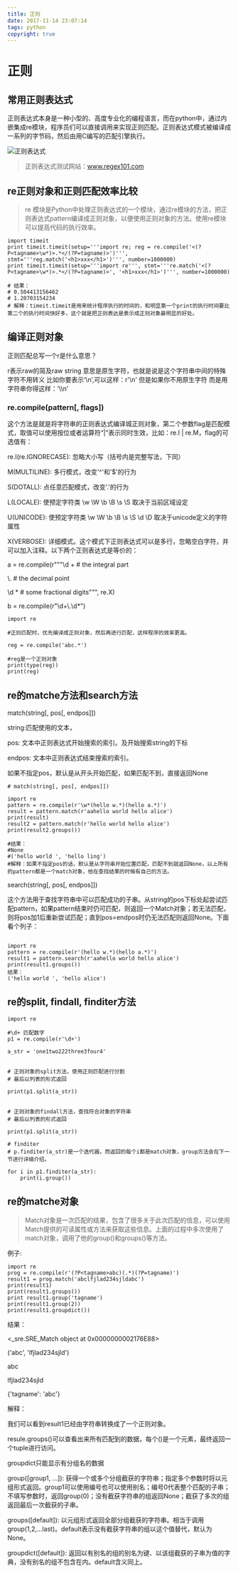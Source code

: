 ```yaml
---
title: 正则
date: 2017-11-14 23:07:14
tags: python
copyright: true
---
```


# 正则

## 常用正则表达式

正则表达式本身是一种小型的、高度专业化的编程语言，而在python中，通过内嵌集成re模块，程序员们可以直接调用来实现正则匹配。正则表达式模式被编译成一系列的字节码，然后由用C编写的匹配引擎执行。

<!--more-->

![正则表达式](http://ww4.sinaimg.cn/large/0060lm7Tly1fli0fbc4yuj30m71brdkp.jpg)

> 正则表达式测试网站：www.regex101.com

## re正则对象和正则匹配效率比较

> re 模块是Python中处理正则表达式的一个模块，通过re模块的方法，把正则表达式pattern编译成正则对象，以便使用正则对象的方法。使用re模块可以提高代码的执行效率。

```
import timeit
print timeit.timeit(setup='''import re; reg = re.compile('<(?P<tagname>\w*)>.*</(?P=tagname)>')''', stmt='''reg.match('<h1>xxx</h1>')''', number=1000000)
print timeit.timeit(setup='''import re''', stmt='''re.match('<(?P<tagname>\w*)>.*</(?P=tagname)>', '<h1>xxx</h1>')''', number=1000000)

# 结果：
# 0.504413156462
# 1.20703154234
# 解释：timeit.timeit是用来统计程序执行的时间的，和明显第一个print的执行时间要比第二个的执行时间快好多，这个就是把正则表达是表示成正则对象最明显的好处。

```

## 编译正则对象

正则匹配总写一个r是什么意思？

r表示raw的简及raw string 意思是原生字符，也就是说是这个字符串中间的特殊字符不用转义
比如你要表示‘\n’,可以这样：r'\n'
但是如果你不用原生字符 而是用字符串你得这样：‘\\\n’

### re.compile(pattern[, flags])

这个方法是就是将字符串的正则表达式编译城正则对象，第二个参数flag是匹配模式，取值可以使用按位或者运算符“|”表示同时生效，比如：re.I | re.M，flag的可选值有：

re.I(re.IGNORECASE): 忽略大小写（括号内是完整写法，下同）

M(MULTILINE): 多行模式，改变'^'和'$'的行为

S(DOTALL): 点任意匹配模式，改变'.'的行为

L(LOCALE): 使预定字符类 \w \W \b \B \s \S 取决于当前区域设定

U(UNICODE): 使预定字符类 \w \W \b \B \s \S \d \D 取决于unicode定义的字符属性

X(VERBOSE): 详细模式。这个模式下正则表达式可以是多行，忽略空白字符，并可以加入注释。以下两个正则表达式是等价的：

a = re.compile(r"""\d +  # the integral part

\\.    # the decimal point
                   
\d *  # some fractional digits""", re.X)
                   
b = re.compile(r"\d+\\.\d*")

```
import re

#正则匹配时，优先编译成正则对象，然后再进行匹配，这样程序的效率更高。

reg = re.compile('abc.*')

#reg是一个正则对象
print(type(reg))
print(reg)

```

## re的matche方法和search方法

match(string[, pos[, endpos]])

string:匹配使用的文本，

pos: 文本中正则表达式开始搜索的索引。及开始搜索string的下标

endpos: 文本中正则表达式结束搜索的索引。

如果不指定pos，默认是从开头开始匹配，如果匹配不到，直接返回None

```
# match(string[, pos[, endpos]])

import re
pattern = re.compile(r'\w*(hello w.*)(hello a.*)')
result = pattern.match(r'aahello world hello alice')
print(result)
result2 = pattern.match(r'hello world hello alice')
print(result2.groups())

#结果：
#None
#('hello world ', 'hello ling')
#解释：如果不指定pos的话，默认是从字符串开始位置匹配，匹配不到就返回None，以上所有的pattern都是一个match对象，他在查找结果的时候有自己的方法。

```
search(string[, pos[, endpos]])

这个方法用于查找字符串中可以匹配成功的子串。从string的pos下标处起尝试匹配pattern，如果pattern结束时仍可匹配，则返回一个Match对象；若无法匹配，则将pos加1后重新尝试匹配；直到pos=endpos时仍无法匹配则返回None。下面看个列子：

```

import re
pattern = re.compile(r'(hello w.*)(hello a.*)')
result1 = pattern.search(r'aahello world hello alice')
print(result1.groups())
结果：
('hello world ', 'hello alice')

```

## re的split, findall, finditer方法

```
import re

#\d+ 匹配数字
p1 = re.compile(r'\d+')

a_str = 'one1two222three3four4'


# 正则对象的split方法，使用正则匹配进行分割
# 最后以列表的形式返回

print(p1.split(a_str))


# 正则对象的findall方法，查找符合对象的字符串
# 最后以列表的形式返回

print(p1.split(a_str))

# finditer
# p.finditer(a_str)是一个迭代器，而返回的每个i都是match对象，group方法会在下一节进行详细介绍。

for i in p1.finditer(a_str):
    print(i.group())

```

## re的matche对象

> Match对象是一次匹配的结果，包含了很多关于此次匹配的信息，可以使用Match提供的可读属性或方法来获取这些信息。上面的过程中多次使用了match对象，调用了他的group()和groups()等方法。

例子:

```
import re
prog = re.compile(r'(?P<tagname>abc)(.*)(?P=tagname)')
result1 = prog.match('abclfjlad234sjldabc')
print(result1)
print(result1.groups())
print result1.group('tagname')
print(result1.group(2))
print(result1.groupdict())

```
结果：

<_sre.SRE_Match object at 0x0000000002176E88>

('abc', 'lfjlad234sjld')

abc

lfjlad234sjld

{'tagname': 'abc'}


解释：

我们可以看到result1已经由字符串转换成了一个正则对象。

resule.groups()可以查看出来所有匹配到的数据，每个()是一个元素，最终返回一个tuple进行访问。

groupdict只能显示有分组名的数据

group([group1, …]): 
获得一个或多个分组截获的字符串；指定多个参数时将以元组形式返回。group1可以使用编号也可以使用别名；编号0代表整个匹配的子串；不填写参数时，返回group(0)；没有截获字符串的组返回None；截获了多次的组返回最后一次截获的子串。

groups([default]): 
以元组形式返回全部分组截获的字符串。相当于调用group(1,2,…last)。default表示没有截获字符串的组以这个值替代，默认为None。

groupdict([default]): 
返回以有别名的组的别名为键、以该组截获的子串为值的字典，没有别名的组不包含在内。default含义同上。



